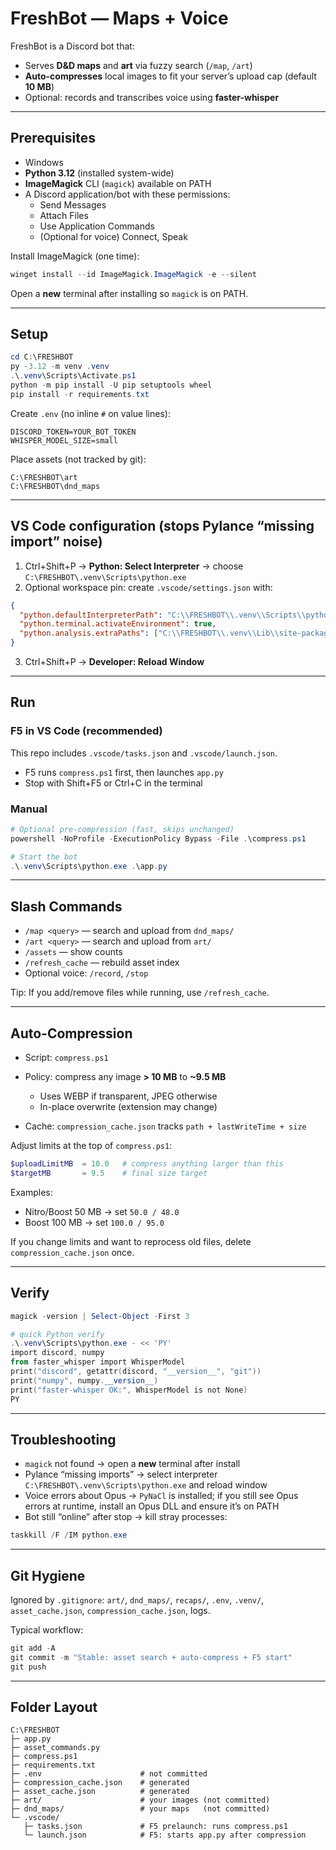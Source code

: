 ﻿# FreshBot — Maps + Voice

FreshBot is a Discord bot that:
- Serves **D&D maps** and **art** via fuzzy search (`/map`, `/art`)
- **Auto-compresses** local images to fit your server’s upload cap (default **10 MB**)
- Optional: records and transcribes voice using **faster-whisper**

---

## Prerequisites

- Windows
- **Python 3.12** (installed system-wide)
- **ImageMagick** CLI (`magick`) available on PATH
- A Discord application/bot with these permissions:
  - Send Messages
  - Attach Files
  - Use Application Commands
  - (Optional for voice) Connect, Speak

Install ImageMagick (one time):

```powershell
winget install --id ImageMagick.ImageMagick -e --silent
````

Open a **new** terminal after installing so `magick` is on PATH.

---

## Setup

```powershell
cd C:\FRESHBOT
py -3.12 -m venv .venv
.\.venv\Scripts\Activate.ps1
python -m pip install -U pip setuptools wheel
pip install -r requirements.txt
```

Create `.env` (no inline `#` on value lines):

```
DISCORD_TOKEN=YOUR_BOT_TOKEN
WHISPER_MODEL_SIZE=small
```

Place assets (not tracked by git):

```
C:\FRESHBOT\art
C:\FRESHBOT\dnd_maps
```

---

## VS Code configuration (stops Pylance “missing import” noise)

1. Ctrl+Shift+P → **Python: Select Interpreter** → choose
   `C:\FRESHBOT\.venv\Scripts\python.exe`
2. Optional workspace pin: create `.vscode/settings.json` with:

```json
{
  "python.defaultInterpreterPath": "C:\\FRESHBOT\\.venv\\Scripts\\python.exe",
  "python.terminal.activateEnvironment": true,
  "python.analysis.extraPaths": ["C:\\FRESHBOT\\.venv\\Lib\\site-packages"]
}
```

3. Ctrl+Shift+P → **Developer: Reload Window**

---

## Run

### F5 in VS Code (recommended)

This repo includes `.vscode/tasks.json` and `.vscode/launch.json`.

* F5 runs `compress.ps1` first, then launches `app.py`
* Stop with Shift+F5 or Ctrl+C in the terminal

### Manual

```powershell
# Optional pre-compression (fast, skips unchanged)
powershell -NoProfile -ExecutionPolicy Bypass -File .\compress.ps1

# Start the bot
.\.venv\Scripts\python.exe .\app.py
```

---

## Slash Commands

* `/map <query>` — search and upload from `dnd_maps/`
* `/art <query>` — search and upload from `art/`
* `/assets` — show counts
* `/refresh_cache` — rebuild asset index
* Optional voice: `/record`, `/stop`

Tip: If you add/remove files while running, use `/refresh_cache`.

---

## Auto-Compression

* Script: `compress.ps1`
* Policy: compress any image **> 10 MB** to **\~9.5 MB**

  * Uses WEBP if transparent, JPEG otherwise
  * In-place overwrite (extension may change)
* Cache: `compression_cache.json` tracks `path + lastWriteTime + size`

Adjust limits at the top of `compress.ps1`:

```powershell
$uploadLimitMB  = 10.0   # compress anything larger than this
$targetMB       = 9.5    # final size target
```

Examples:

* Nitro/Boost 50 MB → set `50.0 / 48.0`
* Boost 100 MB → set `100.0 / 95.0`

If you change limits and want to reprocess old files, delete `compression_cache.json` once.

---

## Verify

```powershell
magick -version | Select-Object -First 3

# quick Python verify
.\.venv\Scripts\python.exe - << 'PY'
import discord, numpy
from faster_whisper import WhisperModel
print("discord", getattr(discord, "__version__", "git"))
print("numpy", numpy.__version__)
print("faster-whisper OK:", WhisperModel is not None)
PY
```

---

## Troubleshooting

* `magick` not found → open a **new** terminal after install
* Pylance “missing imports” → select interpreter `C:\FRESHBOT\.venv\Scripts\python.exe` and reload window
* Voice errors about Opus → `PyNaCl` is installed; if you still see Opus errors at runtime, install an Opus DLL and ensure it’s on PATH
* Bot still “online” after stop → kill stray processes:

```powershell
taskkill /F /IM python.exe
```

---

## Git Hygiene

Ignored by `.gitignore`: `art/`, `dnd_maps/`, `recaps/`, `.env`, `.venv/`, `asset_cache.json`, `compression_cache.json`, logs.

Typical workflow:

```powershell
git add -A
git commit -m "Stable: asset search + auto-compress + F5 start"
git push
```

---

## Folder Layout

```
C:\FRESHBOT
├─ app.py
├─ asset_commands.py
├─ compress.ps1
├─ requirements.txt
├─ .env                      # not committed
├─ compression_cache.json    # generated
├─ asset_cache.json          # generated
├─ art/                      # your images (not committed)
├─ dnd_maps/                 # your maps   (not committed)
└─ .vscode/
   ├─ tasks.json             # F5 prelaunch: runs compress.ps1
   └─ launch.json            # F5: starts app.py after compression
```

```
```
